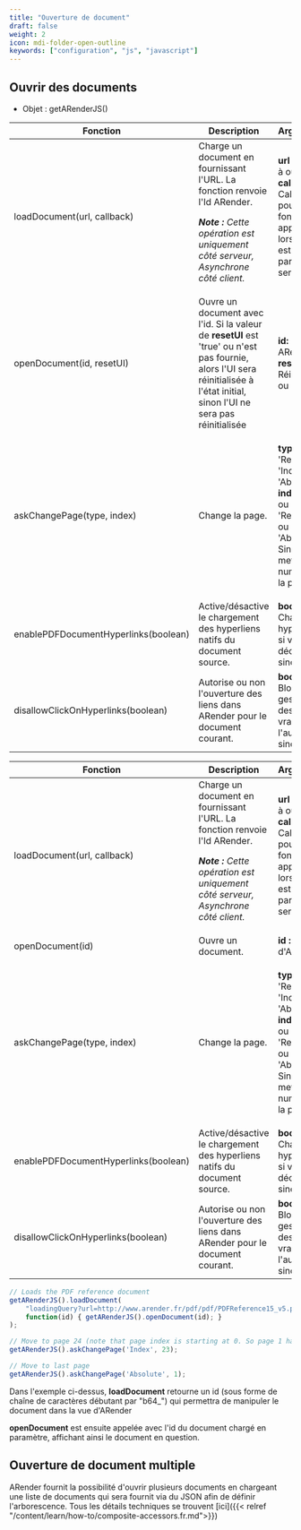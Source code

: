 ```yaml
---
title: "Ouverture de document"
draft: false
weight: 2
icon: mdi-folder-open-outline
keywords: ["configuration", "js", "javascript"]
---
```


## Ouvrir des documents

- Objet : getARenderJS()

<table>
  <thead>
    <tr>
      <th>Fonction</th>
      <th>Description</th>
      <th>Arguments</th>
    </tr>
  </thead>
  <tbody>
    <tr>
      <td>loadDocument(url, callback)</td>
      <td>
        Charge un document en fournissant l'URL. La fonction renvoie l'Id ARender.
        <p><em><strong>Note :</strong> Cette opération est uniquement côté serveur, Asynchrone côté client.</em></p>
      </td>
      <td>
        <p><strong>url :</strong> l'URL à ouvrir;<br>
        <strong>callback :</strong> Callback pour la fonction à appeler lorsque l'Id est fourni par le serveur.</p>
      </td>
    </tr>
    <tr>
      <td>openDocument(id, resetUI)</td>
      <td>
        Ouvre un document avec l'<string>id</strong>.
        Si la valeur de <strong>resetUI</strong> est 'true' ou n'est pas fournie, alors l'UI sera réinitialisée à l'état initial, sinon l'UI ne sera pas réinitialisée
      </td>
      <td>
        <strong>id:</strong> ARender id<br>
        <strong>resetUI:</strong> Réinitialise ou pas l'UI
    </td>
    </tr>
    <tr>
      <td>askChangePage(type, index)</td>
      <td>Change la page.</td>
      <td>
        <p><strong>type :</strong> 'Relative', 'Index' ou 'Absolute';<br>
        <strong>index :</strong> -1 ou 1 pour 'Relative' ou 'Absolute'. Sinon, mettre le numéro de la page.</p>
      </td>
    </tr>
    <tr>
      <td>enablePDFDocumentHyperlinks(boolean)</td>
      <td>Active/désactive le chargement des hyperliens natifs du document source.</td>
      <td><strong>boolean :</strong> Charge les hyperliens si vrai, les décharge sinon.</td>
    </tr>
    <tr>
      <td>disallowClickOnHyperlinks(boolean)</td>
      <td>Autorise ou non l'ouverture des liens dans ARender pour le document courant.</td>
      <td><strong>boolean :</strong> Bloque la gestion des clics si vrai, l'autorise sinon.</td>
    </tr>
  </tbody>
</table>

<table>
  <thead>
    <tr>
      <th>Fonction</th>
      <th>Description</th>
      <th>Arguments</th>
    </tr>
  </thead>
  <tbody>
    <tr>
      <td>loadDocument(url, callback)</td>
      <td>
        Charge un document en fournissant l'URL. La fonction renvoie l'Id ARender.
        <p><em><strong>Note :</strong> Cette opération est uniquement côté serveur, Asynchrone côté client.</em></p>
      </td>
      <td>
        <p><strong>url :</strong> l'URL à ouvrir;<br>
        <strong>callback :</strong> Callback pour la fonction à appeler lorsque l'Id est fourni par le serveur.</p>
      </td>
    </tr>
    <tr>
      <td>openDocument(id)</td>
      <td>Ouvre un document.</td>
      <td><strong>id :</strong> l'id d'ARender</td>
    </tr>
    <tr>
      <td>askChangePage(type, index)</td>
      <td>Change la page.</td>
      <td>
        <p><strong>type :</strong> 'Relative', 'Index' ou 'Absolute';<br>
        <strong>index :</strong> -1 ou 1 pour 'Relative' ou 'Absolute'. Sinon, mettre le numéro de la page.</p>
      </td>
    </tr>
    <tr>
      <td>enablePDFDocumentHyperlinks(boolean)</td>
      <td>Active/désactive le chargement des hyperliens natifs du document source.</td>
      <td><strong>boolean :</strong> Charge les hyperliens si vrai, les décharge sinon.</td>
    </tr>
    <tr>
      <td>disallowClickOnHyperlinks(boolean)</td>
      <td>Autorise ou non l'ouverture des liens dans ARender pour le document courant.</td>
      <td><strong>boolean :</strong> Bloque la gestion des clics si vrai, l'autorise sinon.</td>
    </tr>
  </tbody>
</table>



```js
// Loads the PDF reference document
getARenderJS().loadDocument(
    "loadingQuery?url=http://www.arender.fr/pdf/pdf/PDFReference15_v5.pdf",
    function(id) { getARenderJS().openDocument(id); }
);

// Move to page 24 (note that page index is starting at 0. So page 1 has index 0)
getARenderJS().askChangePage('Index', 23);

// Move to last page
getARenderJS().askChangePage('Absolute', 1);
```


Dans l'exemple ci-dessus, **loadDocument** retourne un id (sous forme de chaîne de caractères débutant par "b64_") qui permettra de manipuler le document dans la vue d'ARender

**openDocument** est ensuite appelée avec l'id du document chargé en paramètre, affichant ainsi le document en question.

## Ouverture de document multiple

ARender fournit la possibilité d'ouvrir plusieurs documents en chargeant une liste de documents qui sera fournit via du JSON afin de définir l'arborescence. Tous les détails techniques se trouvent [ici]({{< relref "/content/learn/how-to/composite-accessors.fr.md">}})